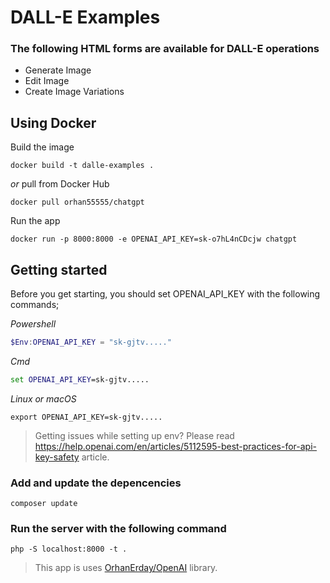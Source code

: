 # DALL-E Examples

### The following HTML forms are available for DALL-E operations
* Generate Image
* Edit Image
* Create Image Variations

## Using Docker

Build the image
```shell
docker build -t dalle-examples .
```
*or* pull from Docker Hub

```shell
docker pull orhan55555/chatgpt
```

Run the app
```shell
docker run -p 8000:8000 -e OPENAI_API_KEY=sk-o7hL4nCDcjw chatgpt
```

## Getting started 
Before you get starting, you should set OPENAI_API_KEY with the following commands;

_Powershell_
```powershell
$Env:OPENAI_API_KEY = "sk-gjtv....."
```

_Cmd_
```cmd
set OPENAI_API_KEY=sk-gjtv.....
```

_Linux or macOS_
```shell
export OPENAI_API_KEY=sk-gjtv.....
```
> Getting issues while setting up env? Please read https://help.openai.com/en/articles/5112595-best-practices-for-api-key-safety article.

### Add and update the depencencies 

```shell
composer update
```

### Run the server with the following command

```shell
php -S localhost:8000 -t .
```

> This app is uses [OrhanErday/OpenAI](https://github.com/orhanerday/open-ai) library.
